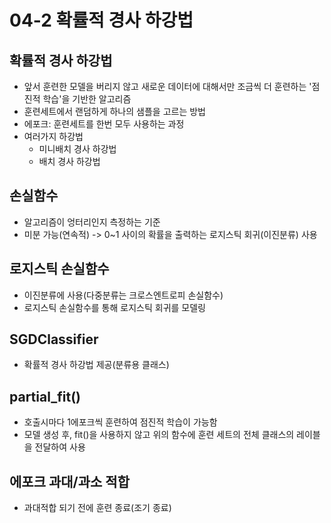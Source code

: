 # 04-2 확률적 경사 하강법
## 확률적 경사 하강법
* 앞서 훈련한 모델을 버리지 않고 새로운 데이터에 대해서만 조금씩 더 훈련하는 '점진적 학습'을 기반한 알고리즘
* 훈련세트에서 랜덤하게 하나의 샘플을 고르는 방법
* 에포크: 훈련세트를 한번 모두 사용하는 과정
* 여러가지 하강법
  * 미니배치 경사 하강법
  * 배치 경사 하강법
 
## 손실함수
* 알고리즘이 엉터리인지 측정하는 기준
* 미분 가능(연속적) -> 0~1 사이의 확률을 출력하는 로지스틱 회귀(이진분류) 사용

## 로지스틱 손실함수
* 이진분류에 사용(다중분류는 크로스엔트로피 손실함수)
* 로지스틱 손실함수를 통해 로지스틱 회귀를 모델링

## SGDClassifier
* 확률적 경사 하강법 제공(분류용 클래스)
## partial_fit()
* 호출시마다 1에포크씩 훈련하여 점진적 학습이 가능함
* 모델 생성 후, fit()을 사용하지 않고 위의 함수에 훈련 세트의 전체 클래스의 레이블을 전달하여 사용
## 에포크 과대/과소 적합
* 과대적합 되기 전에 훈련 종료(조기 종료)
